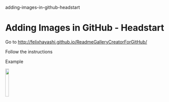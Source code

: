 adding-images-in-github-headstart
# Adding Images in GitHub - Headstart

Go to http://felixhayashi.github.io/ReadmeGalleryCreatorForGitHub/

Follow the instructions

Example

<img src="https://user-images.githubusercontent.com/12828104/103225442-35808000-492a-11eb-8f3e-90765d5e314b.PNG" width="15%"></img> 
